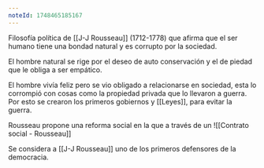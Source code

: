 ```yaml
---
noteId: 1748465185167
---
```


Filosofía política de [[J-J Rousseau]] (1712-1778) que afirma que el ser humano tiene una bondad natural y es corrupto por la sociedad.

El hombre natural se rige por el deseo de auto conservación y el de piedad que le obliga a ser empático.

El hombre vivía feliz pero se vio obligado a relacionarse en sociedad, esta lo corrompió con cosas como la propiedad privada que lo llevaron a guerra. Por esto se crearon los primeros gobiernos y [[Leyes]], para evitar la guerra.

Rousseau propone una reforma social en la que a través de un ![[Contrato social - Rousseau]]

Se considera a [[J-J Rousseau]] uno de los primeros defensores de la democracia.